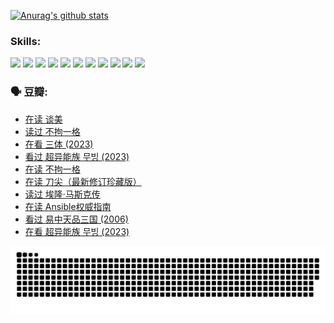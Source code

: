 
[![Anurag's github stats](https://github-readme-stats.vercel.app/api?username=w940853815)](https://github.com/anuraghazra/github-readme-stats)

### Skills:

<code><img height="32" src="https://cdn.jsdelivr.net/npm/simple-icons@v5/icons/python.svg"></code>
<code><img height="32" src="https://cdn.jsdelivr.net/npm/simple-icons@v5/icons/javascript.svg"></code>
<code><img height="32" src="https://cdn.jsdelivr.net/npm/simple-icons@v5/icons/django.svg"></code>
<code><img height="32" src="https://cdn.jsdelivr.net/npm/simple-icons@v5/icons/flask.svg"></code>
<code><img height="32" src="https://cdn.jsdelivr.net/npm/simple-icons@v5/icons/vuetify.svg"></code>
<code><img height="32" src="https://cdn.jsdelivr.net/npm/simple-icons@v5/icons/git.svg"></code>
<code><img height="32" src="https://cdn.jsdelivr.net/npm/simple-icons@v5/icons/docker.svg"></code>
<code><img height="32" src="https://cdn.jsdelivr.net/npm/simple-icons@v5/icons/postgresql.svg"></code>
<code><img height="32" src="https://cdn.jsdelivr.net/npm/simple-icons@v5/icons/elasticsearch.svg"></code>
<code><img height="32" src="https://cdn.jsdelivr.net/npm/simple-icons@v5/icons/macos.svg"></code>
<code><img height="32" src="https://cdn.jsdelivr.net/npm/simple-icons@v5/icons/linux.svg"></code>

### 🗣 豆瓣:

<!-- DOUBAN-ACTIVITIES:START -->
- [在读 谈美](https://www.douban.com/people/136069238/status/4560861771/?_i=12364979)
- [读过 不拘一格](https://www.douban.com/people/136069238/status/4560861445/?_i=12364979)
- [在看 三体‎ (2023)](https://www.douban.com/people/136069238/status/4558185093/?_i=12364979)
- [看过 超异能族 무빙‎ (2023)](https://www.douban.com/people/136069238/status/4556824186/?_i=12364979)
- [在读 不拘一格](https://www.douban.com/people/136069238/status/4541712161/?_i=12364979)
- [在读 刀尖（最新修订珍藏版）](https://www.douban.com/people/136069238/status/4541711339/?_i=12364979)
- [读过 埃隆·马斯克传](https://www.douban.com/people/136069238/status/4541710351/?_i=12364979)
- [在读 Ansible权威指南](https://www.douban.com/people/136069238/status/4539151450/?_i=12364979)
- [看过 易中天品三国‎ (2006)](https://www.douban.com/people/136069238/status/4529910812/?_i=12364979)
- [在看 超异能族 무빙‎ (2023)](https://www.douban.com/people/136069238/status/4527291077/?_i=12364979)
<!-- DOUBAN-ACTIVITIES:END -->


![Snake animation](https://raw.githubusercontent.com/w940853815/w940853815/output/github-contribution-grid-snake.svg)

<!--
**w940853815/w940853815** is a ✨ _special_ ✨ repository because its `README.md` (this file) appears on your GitHub profile.

Here are some ideas to get you started:

- 🔭 I’m currently working on ...
- 🌱 I’m currently learning ...
- 👯 I’m looking to collaborate on ...
- 🤔 I’m looking for help with ...
- 💬 Ask me about ...
- 📫 How to reach me: ...
- 😄 Pronouns: ...
- ⚡ Fun fact: ...
-->
